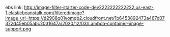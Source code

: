 ebs link: http://image-filter-starter-code-dev2222222222222.us-east-1.elasticbeanstalk.com/filteredimage?image_url=https://d2908q01vomqb2.cloudfront.net/1b6453892473a467d07372d45eb05abc2031647a/2020/12/03/Lambda-container-image-support.png